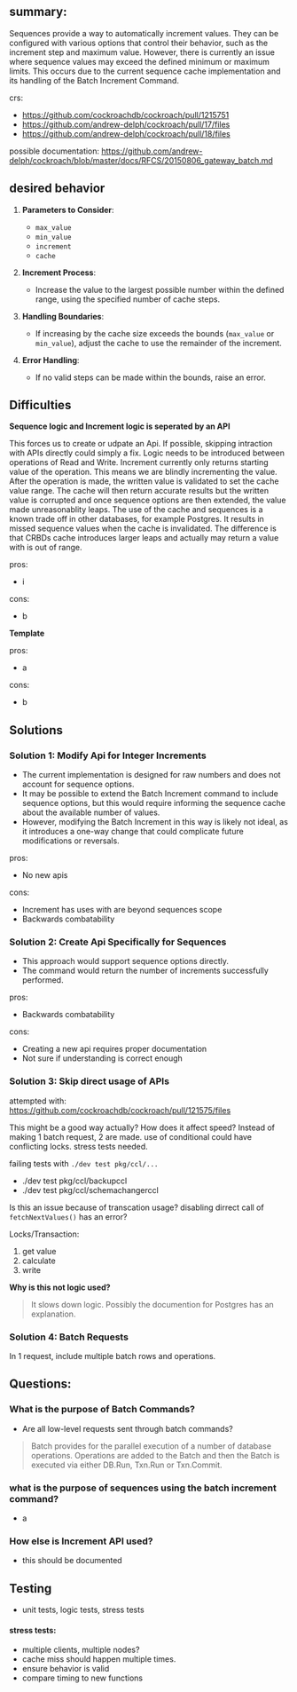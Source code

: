 ## summary:
Sequences provide a way to automatically increment values. They can be configured with various options that control their behavior, such as the increment step and maximum value. However, there is currently an issue where sequence values may exceed the defined minimum or maximum limits. This occurs due to the current sequence cache implementation and its handling of the Batch Increment Command.

crs:
- https://github.com/cockroachdb/cockroach/pull/1215751
- https://github.com/andrew-delph/cockroach/pull/17/files
- https://github.com/andrew-delph/cockroach/pull/18/files

possible documentation: https://github.com/andrew-delph/cockroach/blob/master/docs/RFCS/20150806_gateway_batch.md

## desired behavior

1. **Parameters to Consider**:
   - `max_value`
   - `min_value`
   - `increment`
   - `cache`

2. **Increment Process**:
   - Increase the value to the largest possible number within the defined range, using the specified number of cache steps.

3. **Handling Boundaries**:
   - If increasing by the cache size exceeds the bounds (`max_value` or `min_value`), adjust the cache to use the remainder of the increment.

4. **Error Handling**:
   - If no valid steps can be made within the bounds, raise an error.


## Difficulties
**Sequence logic and Increment logic is seperated by an API**

This forces us to create or udpate an Api. If possible, skipping intraction with APIs directly could simply a fix. 
Logic needs to be introduced between operations of Read and Write. Increment currently only returns starting value of the operation. This means we are blindly incrementing the value. After the operation is made, the written value is validated to set the cache value range. The cache will then return accurate results but the written value is corrupted and once sequence options are then extended, the value made unreasonablity leaps.
The use of the cache and sequences is a known trade off in other databases, for example Postgres. It results in missed sequence values when the cache is invalidated.
The difference is that CRBDs cache introduces larger leaps and actually may return a value with is out of range.

pros:
- i

cons:
- b 


**Template**

pros:
- a

cons:
- b 

## Solutions
### Solution 1: Modify Api for Integer Increments

- The current implementation is designed for raw numbers and does not account for sequence options.
- It may be possible to extend the Batch Increment command to include sequence options, but this would require informing the sequence cache about the available number of values.
- However, modifying the Batch Increment in this way is likely not ideal, as it introduces a one-way change that could complicate future modifications or reversals.

pros:
- No new apis

cons:
- Increment has uses with are beyond sequences scope
- Backwards combatability

### Solution 2: Create Api Specifically for Sequences

- This approach would support sequence options directly.
- The command would return the number of increments successfully performed.

pros:
- Backwards combatability

cons:
- Creating a new api requires proper documentation
- Not sure if understanding is correct enough

### Solution 3: Skip direct usage of APIs
attempted with: https://github.com/cockroachdb/cockroach/pull/121575/files

This might be a good way actually?
How does it affect speed?
Instead of making 1 batch request, 2 are made.
use of conditional could have conflicting locks.
stress tests needed.


failing tests with `./dev test pkg/ccl/...`
- ./dev test pkg/ccl/backupccl
- ./dev test pkg/ccl/schemachangerccl

Is this an issue because of transcation usage?
disabling dirrect call of `fetchNextValues()` has an error?


Locks/Transaction:

1. get value
2. calculate
3. write

**Why is this not logic used?**
> It slows down logic. Possibly the documention for Postgres has an explanation.

### Solution 4: Batch Requests
In 1 request, include multiple batch rows and operations.

## Questions:

### What is the purpose of Batch Commands?
- Are all low-level requests sent through batch commands?
> Batch provides for the parallel execution of a number of database
operations. Operations are added to the Batch and then the Batch is executed
via either DB.Run, Txn.Run or Txn.Commit.

### what is the purpose of sequences using the batch increment command?
- a

### How else is Increment API used?
- this should be documented



## Testing
- unit tests, logic tests, stress tests

#### stress tests:
- multiple clients, multiple nodes?
- cache miss should happen multiple times.
- ensure behavior is valid
- compare timing to new functions





















